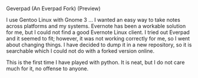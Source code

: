 Geverpad (An Everpad Fork) (Preview)

I use Gentoo Linux with Gnome 3 ... I wanted an easy way to take notes across platforms and my systems. Evernote has been a workable solution for me, but I could not find a good Evernote Linux client. I tried out Everpad and it seemed to fit; however, it was not working correctly for me, so I went about changing things. I have decided to dump it in a new repository, so it is searchable which I could not do with a forked version online.

This is the first time I have played with python. It is neat, but I do not care much for it, no offense to anyone.
